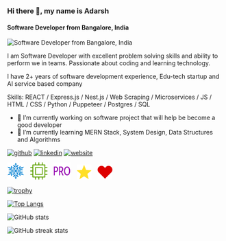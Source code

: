 ### Hi there 👋, my name is Adarsh
#### Software Developer from Bangalore, India
![Software Developer from Bangalore, India](https://i.postimg.cc/4yFNRS9V/Black-Minimal-Motivation-Quote-Linked-In-Banner.png)

I am Software Developer with excellent problem solving skills and ability to perform we in teams. Passionate about coding and learning technology.

I have 2+ years of software development experience, Edu-tech startup and AI service based company

Skills: REACT / Express.js / Nest.js / Web Scraping / Microservices / JS / HTML / CSS / Python / Puppeteer / Postgres / SQL

- 🔭 I’m currently working on software project that will help be become a good developer  
- 🌱 I’m currently learning MERN Stack, System Design, Data Structures and Algorithms 


[<img src='https://cdn.jsdelivr.net/npm/simple-icons@3.0.1/icons/github.svg' alt='github' height='40'>](https://github.com/Adarsh-hash-dot)  [<img src='https://cdn.jsdelivr.net/npm/simple-icons@3.0.1/icons/linkedin.svg' alt='linkedin' height='40'>](https://www.linkedin.com/in/https://www.linkedin.com/in/adarsh-sahu-dev//)  [<img src='https://cdn.jsdelivr.net/npm/simple-icons@3.0.1/icons/icloud.svg' alt='website' height='40'>](https://adarsh-sahu.netlify.app/)  

<a href='https://archiveprogram.github.com/'><img src='https://raw.githubusercontent.com/acervenky/animated-github-badges/master/assets/acbadge.gif' width='40' height='40'></a> <a href='https://docs.github.com/en/developers'><img src='https://raw.githubusercontent.com/acervenky/animated-github-badges/master/assets/devbadge.gif' width='40' height='40'></a> <a href='https://github.com/pricing'><img src='https://raw.githubusercontent.com/acervenky/animated-github-badges/master/assets/pro.gif' width='40' height='40'></a> <a href='https://stars.github.com/'><img src='https://raw.githubusercontent.com/acervenky/animated-github-badges/master/assets/starbadge.gif' width='35' height='35'></a> <a href='https://docs.github.com/en/github/supporting-the-open-source-community-with-github-sponsors'><img src='https://raw.githubusercontent.com/acervenky/animated-github-badges/master/assets/sponsorbadge.gif' width='35' height='35'></a> 

[![trophy](https://github-profile-trophy.vercel.app/?username=Adarsh-hash-dot)](https://github.com/ryo-ma/github-profile-trophy)

[![Top Langs](https://github-readme-stats.vercel.app/api/top-langs/?username=Adarsh-hash-dot)](https://github.com/anuraghazra/github-readme-stats)

![GitHub stats](https://github-readme-stats.vercel.app/api?username=Adarsh-hash-dot&show_icons=true&count_private=true)  

![GitHub streak stats](https://streak-stats.demolab.com/?user=Adarsh-hash-dot)  

